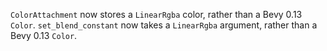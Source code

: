 
`ColorAttachment` now stores a `LinearRgba` color, rather than a Bevy 0.13 `Color`.
`set_blend_constant` now takes a `LinearRgba` argument, rather than a Bevy 0.13 `Color`.
